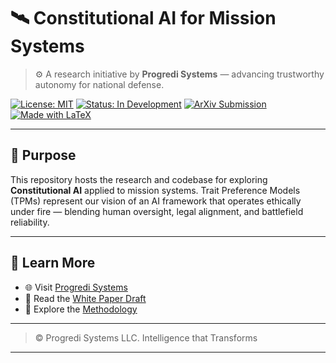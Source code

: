 # 🛰️ Constitutional AI for Mission Systems

> ⚙️ A research initiative by **Progredi Systems** — advancing trustworthy autonomy for national defense.

[![License: MIT](https://img.shields.io/badge/license-MIT-blue.svg)](./LICENSE)
[![Status: In Development](https://img.shields.io/badge/status-active-brightgreen.svg)]()
[![ArXiv Submission](https://img.shields.io/badge/arxiv-preprint-lightgrey.svg)]()
[![Made with LaTeX](https://img.shields.io/badge/format-LaTeX-red.svg)]()

---

## 🎯 Purpose
This repository hosts the research and codebase for exploring **Constitutional AI** applied to mission systems. Trait Preference Models (TPMs) represent our vision of an AI framework that operates ethically under fire — blending human oversight, legal alignment, and battlefield reliability.

---

## 🔗 Learn More
- 🌐 Visit [Progredi Systems](https://progredisystems.com)
- 📄 Read the [White Paper Draft](./constitutional_ai_arxiv.tex)
- 🧠 Explore the [Methodology](./README.md)

---

> © Progredi Systems LLC. Intelligence that Transforms

---
